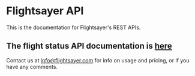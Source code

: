 # Flightsayer API

This is the documentation for Flightsayer's REST APIs. 

## The flight status API documentation is [here](flight_status.md) ##

Contact us at info@flightsayer.com for info on usage and pricing, or if you have any comments.